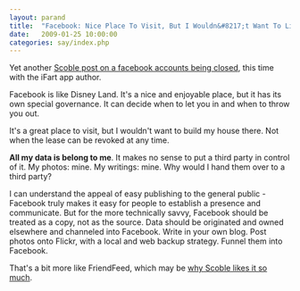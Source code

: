 ```yaml
---
layout: parand
title:  "Facebook: Nice Place To Visit, But I Wouldn&#8217;t Want To Live There"
date:   2009-01-25 10:00:00
categories: say/index.php
---
```

Yet another [Scoble post on a facebook accounts being closed](http://scobleizer.com/2009/01/24/facebook-kicks-off-ifart-author-for-having-too-many-friends/), this time with the iFart app author.

Facebook is like Disney Land. It's a nice and enjoyable place, but it has its own special governance. It can decide when to let you in and when to throw you out.

It's a great place to visit, but I wouldn't want to build my house there. Not when the lease can be revoked at any time.

**All my data is belong to me**. It makes no sense to put a third party in control of it. My photos: mine. My writings: mine. Why would I hand them over to a third party?

I can understand the appeal of easy publishing to the general public - Facebook truly makes it easy for people to establish a presence and communicate. But for the more technically savvy, Facebook should be treated as a copy, not as the source. Data should be originated and owned elsewhere and channeled into Facebook. Write in your own blog. Post photos onto Flickr, with a local and web backup strategy. Funnel them into Facebook.

That's a bit more like FriendFeed, which may be [why Scoble likes it so much](http://scobleizer.com/2008/12/08/10-reasons-why-twitter-is-for-you-and-friendfeed-is-not/).
